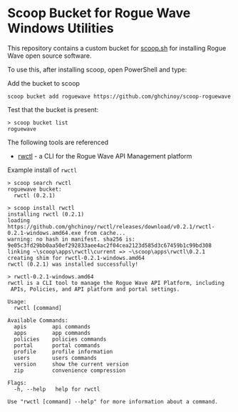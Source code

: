 # Scoop Bucket for Rogue Wave Windows Utilities

This repository contains a custom bucket for [scoop.sh](http://scoop.sh/) for installing 
Rogue Wave open source software.

To use this, after installing scoop, open PowerShell and type:

Add the bucket to scoop

```
scoop bucket add roguewave https://github.com/ghchinoy/scoop-roguewave
```

Test that the bucket is present:

```
> scoop bucket list
roguewave
```


The following tools are referenced

* [rwctl](https://github.com/ghchinoy/rwctl) - a CLI for the Rogue Wave API Management platform


Example install of `rwctl`

```
> scoop search rwctl
roguewave bucket:
  rwctl (0.2.1)

> scoop install rwctl
installing rwctl (0.2.1)
loading https://github.com/ghchinoy/rwctl/releases/download/v0.2.1/rwctl-0.2.1-windows.amd64.exe from cache...
warning: no hash in manifest. sha256 is:
9e05c3fd29bb0aa50ef292833aee4ac2f04cea2123d585d3c67459b1c99bd308
linking ~\scoop\apps\rwctl\current => ~\scoop\apps\rwctl\0.2.1
creating shim for rwctl-0.2.1-windows.amd64
rwctl (0.2.1) was installed successfully!

> rwctl-0.2.1-windows.amd64
rwctl is a CLI tool to manage the Rogue Wave API Platform, including
 APIs, Policies, and API platform and portal settings.

Usage:
  rwctl [command]

Available Commands:
  apis        api commands
  apps        app commands
  policies    policies commands
  portal      portal commands
  profile     profile information
  users       users commands
  version     show the current version
  zip         convenience compression

Flags:
  -h, --help   help for rwctl

Use "rwctl [command] --help" for more information about a command.
```

